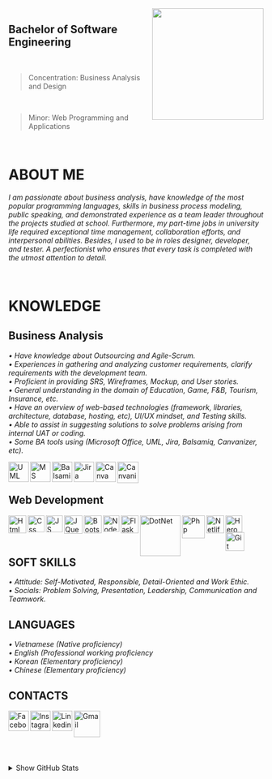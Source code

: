 <img width="220" height="220" src="https://tovinhkhang.netlify.app/images/skills.jpg" align="right" />

## Bachelor of Software Engineering
<br>

> Concentration: Business Analysis and Design
<br>

> Minor: Web Programming and Applications

<br />

# ABOUT ME
_I am passionate about business analysis, have knowledge of the most popular programming languages, skills in business process modeling, public speaking, and demonstrated experience as a team leader throughout the projects studied at school. Furthermore, my part-time jobs in university life required exceptional time management, collaboration efforts, and interpersonal abilities. Besides, I used to be in roles designer, developer, and tester. A perfectionist who ensures that every task is completed with the utmost attention to detail._

<br />

# KNOWLEDGE
## Business Analysis
_• Have knowledge about Outsourcing and Agile-Scrum._
<br />
_• Experiences in gathering and analyzing customer requirements, clarify requirements with the development team._
<br />
_• Proficient in providing SRS, Wireframes, Mockup, and User stories._
<br />
_• General understanding in the domain of Education, Game, F&B, Tourism, Insurance, etc._
<br />
_• Have an overview of web-based technologies (framework, libraries, architecture, database, hosting, etc), UI/UX mindset, and Testing skills._
<br />
_• Able to assist in suggesting solutions to solve problems arising from internal UAT or coding._
<br />
_• Some BA tools using (Microsoft Office, UML, Jira, Balsamiq, Canvanizer, etc)._
<br />

<img align="left" alt="UML" width="40px" src="http://www.geocities.ws/jjaimes6603/fase2/imagenes/logo_uml.gif" />
<img align="left" alt="MS" width="40px" src="https://upload.wikimedia.org/wikipedia/commons/thumb/0/0c/Microsoft_Office_logo_%282013%E2%80%932019%29.svg/1200px-Microsoft_Office_logo_%282013%E2%80%932019%29.svg.png" />
<img align="left" alt="Balsamiq" width="40px" src="https://synth.agency/wp-content/uploads/2020/06/Apps-Balsamiq-1024x1024.png" />
<img align="left" alt="Jira" width="40px" src="https://cdn.icon-icons.com/icons2/2699/PNG/512/atlassian_jira_logo_icon_170511.png" />
<img align="left" alt="Canva" width="40px" src="https://techcrunch.com/wp-content/uploads/2013/08/canva-circle-logo.png?w=730&crop=1" />
<img align="left" alt="Canvanizer" width="42px" src="https://canvanizer.com/favicon.ico?v=2" />

<br />

<br />

## Web Development

<img align="left" alt="Html" width="35px" src="https://image.flaticon.com/icons/png/512/732/732212.png" />
<img align="left" alt="Css" width="33px" src="https://www.pngix.com/pngfile/big/193-1937198_image-result-for-css3-icon-css-logo-transparent.png" />
<img align="left" alt="JS" width="33px" src="https://cdn.iconscout.com/icon/free/png-512/javascript-2752148-2284965.png" />
<img align="left" alt="JQuery" width="36px" src="https://icon-library.com/images/jquery-icon-png/jquery-icon-png-2.jpg" />
<img align="left" alt="Bootstrap" width="35px" src="https://seeklogo.com/images/B/bootstrap-logo-3C30FB2A16-seeklogo.com.png" />
<img align="left" alt="NodeJS" width="32px" src="https://swellaby.gallerycdn.vsassets.io/extensions/swellaby/node-pack/0.1.16/1593406607477/Microsoft.VisualStudio.Services.Icons.Default" />
<img align="left" alt="Flask" width="35px" src="https://i.pinimg.com/originals/87/bd/39/87bd39372d14ae2acda0121d9bc69d9c.png" />
<img align="left" alt="DotNet" width="80px" src="https://www.pngkit.com/png/full/244-2444486_net-icon-net-framework.png" />
<img align="left" alt="Php" width="45px" src="https://upload.wikimedia.org/wikipedia/commons/thumb/3/31/Webysther_20160423_-_Elephpant.svg/1280px-Webysther_20160423_-_Elephpant.svg.png" />
<img align="left" alt="Netlify" width="35px" src="https://static-00.iconduck.com/assets.00/netlify-icon-511x512-idkvcd89.png" />
<img align="left" alt="Heroku" width="33px" src="https://image.flaticon.com/icons/png/512/873/873120.png" />
<img align="left" alt="Git" width="37px" src="https://upload.wikimedia.org/wikipedia/commons/thumb/3/3f/Git_icon.svg/1024px-Git_icon.svg.png" />

<br />

<br />

<br />

## SOFT SKILLS
_• Attitude: Self-Motivated, Responsible, Detail-Oriented and Work Ethic._
<br />
_• Socials: Problem Solving, Presentation, Leadership, Communication and Teamwork._
<br />

## LANGUAGES
_• Vietnamese (Native proficiency)_
<br />
_• English (Professional working proficiency_
<br />
_• Korean (Elementary proficiency)_
<br />
_• Chinese (Elementary proficiency)_
<br />

## CONTACTS
[<img align="left" alt="Facebook" width="40px" src="https://upload.wikimedia.org/wikipedia/commons/thumb/f/fb/Facebook_icon_2013.svg/768px-Facebook_icon_2013.svg.png" />][facebook]
[<img align="left" alt="Instagram" width="40px" src="https://www.edigitalagency.com.au/wp-content/uploads/instagram-logo-svg-vector-for-print.svg" />][instagram]
[<img align="left" alt="Linkedin" width="40px" src="https://www.dtl.coventry.domains/wp-content/uploads/2020/07/LinkedIn-Logo-1024x1024.png" />][linkedin]
[<img align="left" alt="Gmail" width="52px" src="https://upload.wikimedia.org/wikipedia/commons/thumb/7/7e/Gmail_icon_%282020%29.svg/512px-Gmail_icon_%282020%29.svg.png" />][gmail]

<br /><br /><br />
---
<details>
  <summary>Show GitHub Stats</summary>
  <img align="left" alt="My Github Stats" src="https://github-readme-stats.vercel.app/api?username=ToVinhKhang&count_private=true&include_all_commits=true&theme=nightowl" />
</details>

[facebook]: https://www.facebook.com/ToVinhKhangTDTU/
[instagram]: https://www.instagram.com/vkent_/
[linkedin]: https://www.linkedin.com/in/tovinhkhang/
[gmail]: mailto:vinhkhang1969@gmail.com




